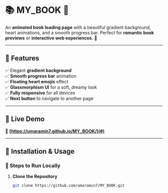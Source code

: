 # 📚 MY_BOOK 🎨  

An **animated book loading page** with a beautiful gradient background, heart animations, and a smooth progress bar. Perfect for **romantic book previews** or **interactive web experiences**. 💖  

---

## 🌟 Features
✅ Elegant **gradient background**  
✅ **Smooth progress bar** animation  
✅ **Floating heart emojis** effect  
✅ **Glassmorphism UI** for a soft, dreamy look  
✅ **Fully responsive** for all devices  
✅ **Next button** to navigate to another page  

---

## 🚀 Live Demo  
🔗 **[https://umaramin7.github.io/MY_BOOK/](#)** 


---

## 📂 Installation & Usage  
### 🔧 Steps to Run Locally  
1. **Clone the Repository**  
   ```sh
   git clone https://github.com/umaramin7/MY_BOOK.git
